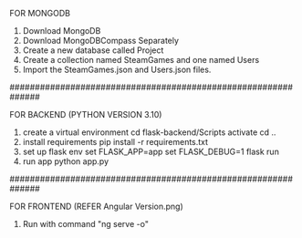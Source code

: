 FOR MONGODB
1. Download MongoDB
2. Download MongoDBCompass Separately
3. Create a new database called Project
4. Create a collection named SteamGames and one named Users
5. Import the SteamGames.json and Users.json files.

##############################################################

FOR BACKEND (PYTHON VERSION 3.10)
1. create a virtual environment
    cd flask-backend/Scripts
    activate
    cd ..
2. install requirements
    pip install -r requirements.txt
3. set up flask env
    set FLASK_APP=app
    set FLASK_DEBUG=1
    flask run
4. run app
    python app.py

##############################################################

FOR FRONTEND (REFER Angular Version.png)
1. Run with command "ng serve -o"
